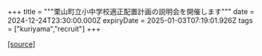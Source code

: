 +++
title = """栗山町立小中学校適正配置計画の説明会を開催します"""
date = 2024-12-24T23:30:00.000Z
expiryDate = 2025-01-03T07:19:01.926Z
tags = ["kuriyama","recruit"]
+++


[[source]](https://www.town.kuriyama.hokkaido.jp/site/mirai/29768.html)

